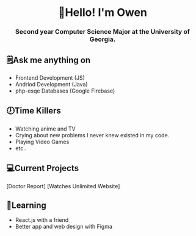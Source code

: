 <h1 align="center">👋Hello! I'm Owen</h1>

<h3 align="center">Second year Computer Science Major at the University of Georgia.</h3>

## 🗒Ask me anything on
- Frontend Development (JS)
- Andriod Development (Java)
- php-esqe Databases (Google Firebase)

## 🕖Time Killers
- Watching anime and TV
- Crying about new problems I never knew existed in my code.
- Playing Video Games
- etc..

## 💻Current Projects
[Doctor Report]
[Watches Unlimited Website]

## 💬Learning
- React.js with a friend
- Better app and web design with Figma
